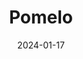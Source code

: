 ---  
layout: startup_page  
title: "Pomelo"  
id: "pomelo.la"  
permalink: "/pomelopomelo.la01172024/"  
website: "https://pomelo.la/"  
funding_round: "Series B"  
funding_amount: "$40M"  
investors: "Kaszek, monashees, Index Ventures, S32, TQ Ventures, Endeavor Catalyst"  
about: "Pomelo provides payments infrastructure for fintechs and embedded finance players in Latin America, enabling them to launch virtual accounts and issue prepaid and credit cards through compliant onboarding. Its platform offers a faster and cheaper alternative to traditional methods, handling card issuing, processing, and transaction management for clients across multiple countries."  
markets: "Fintech, Payments, Financial Services, Crypto, Embedded Finance"  
hq: "Buenos Aires, Argentina"  
founded_year: "2021"  
linkedin: "https://www.linkedin.com/company/pomelo-latam"  
twitter: "https://twitter.com/pomelo_latam"  
instagram: ""  
facebook: ""  
crunchbase: "https://www.crunchbase.com/organization/pomelo-6434"  
pitchbook: "https://pitchbook.com/profiles/company/279564-22"  

date_display: "17-Jan-2024"  
date: "2024-01-17"

# SEO Optimization  
meta_title: "Pomelo - Series B Funding ($40M)"  
meta_description: "Pomelo, Pomelo provides payments infrastructure for fintechs and embedded finance players in Latin America, enabling them to launch virtual accounts and issue..."  
meta_keywords: "Pomelo, Fintech, Payments, Financial Services, Crypto, Embedded Finance, Series B funding"  
canonical_url: "https://startup.projectstartups.com/pomelopomelo.la01172024/"  
---